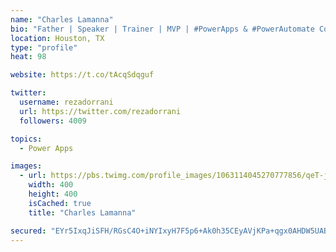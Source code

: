 ```yaml
---
name: "Charles Lamanna"
bio: "Father | Speaker | Trainer | MVP | #PowerApps & #PowerAutomate Community Super User | YouTuber Right-pointing triangle http://youtube.com/c/rezadorrani | Learn - Share - Clockwise rightwards and leftwards open circle arrows"
location: Houston, TX
type: "profile"
heat: 98

website: https://t.co/tAcqSdqguf

twitter:
  username: rezadorrani
  url: https://twitter.com/rezadorrani
  followers: 4009

topics:
  - Power Apps

images:
  - url: https://pbs.twimg.com/profile_images/1063114045270777856/qeT-jpWr_400x400.jpg
    width: 400
    height: 400
    isCached: true
    title: "Charles Lamanna"

secured: "EYr5IxqJiSFH/RGsC4O+iNYIxyH7F5p6+Ak0h35CEyAVjKPa+qgx0AHDW5UABBK7xPLXCOANntLa9As9LHGU3u/TG97QJ5LPLK1PK/lQmdS8rnLRwoSX/LSbT359QXYREs05AkURsKtMTVrXJR/4aeBbelp8pxys807PPOljWSJt2dvJGz7RPitGmKpb43Yuu4xtgeCoMJKA6yjSNRWdPG27XTIYRmtJlMa2aOc7XK1zjIFlyLu0icHDP9UECmafO+wQR5L8bcejqYPT3mtl7B/7hS0SDuCiWWkAh3vrBq8jfgqILMGSWEFdsu4iFdX5oMRILXUlrC4ZwA6XorWPrbU4rbv2lnQJfbVu8m3EoDEO22s9EzejRqbEKhZzMu/NZV2qFL3Nl1ofhJN+VL52KNKD/S1r6S+kXOOLbkfO9JI=;9llNMvniX93kUffwjOXSdQ=="
---
```


